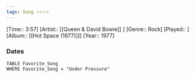 ```yaml
---
tags: Song ⭐⭐⭐⭐ 
---
```

[Time:: 3:57]
[Artist:: [[Queen & David Bowie]] ]
[Genre:: Rock]
[Played:: ]
[Album:: [[Hot Space (1977)]]]
[Year:: 1977]
### Dates
````dataview
TABLE Favorite_Song
WHERE Favorite_Song = "Under Pressure"
````